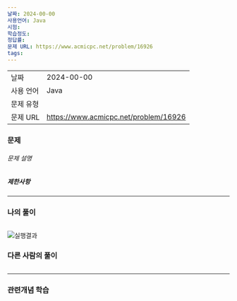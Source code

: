 ```yaml
---
날짜: 2024-00-00
사용언어: Java
시험: 
학습정도: 
정답률: 
문제 URL: https://www.acmicpc.net/problem/16926
tags:
---
```

|        |                                       |
| ------ | ------------------------------------- |
| 날짜     | 2024-00-00                            |
| 사용 언어  | Java                                  |
| 문제 유형  |                                       |
| 문제 URL | https://www.acmicpc.net/problem/16926 |



### 문제

###### 문제 설명


##### 제한사항


---

### 나의 풀이

```java

```

![실행결과](/assets/CodingTest/B16926.png)
### 다른 사람의 풀이

```java

```

---
### 관련개념 학습
